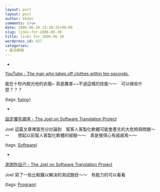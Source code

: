 ```yaml
---
layout: post
layout: post
author: kkdai
comments: true
date: 2006-06-30 15:39:33+00:00
slug: links-for-2006-06-30
title: links for 2006-06-30
wordpress_id: 427
categories:
- 每日網摘
---
```



	
  * 
		

[YouTube - The man who takes off clothes within ten seconds.](http://www.youtube.com/watch?v=k8RnOKTS3vw&eurl=http%3A%2F%2Fwww.ecrazys%2)


		

能在十秒內脫光他的衣服~  真是厲害~~不過這樣的技能～～　可以做些什麼？？？


		

(tags: [funny](http://del.icio.us/kkdai/funny))


	

	
  * 
		

[設定優先順序 - The Joel on Software Translation Project](http://local.joelonsoftware.com/mediawiki/index.php/%E8%A8%AD%E5%AE%9A%E5%84%AA%E5%85%88%E9%A0%86%E5%BA%8F)


		

Joel 這篇文章裡面充分討論到　幫客人客製化軟體可能會產生的大危險與問題～～　　想起以前幫人客製化軟體的經驗～～　真是覺得心有戚戚焉～～


		

(tags: [Software](http://del.icio.us/kkdai/Software))


	

	
  * 
		

[測測你自己 - The Joel on Software Translation Project](http://local.joelonsoftware.com/mediawiki/index.php/%E6%B8%AC%E6%B8%AC%E4%BD%A0%E8%87%AA%E5%B7%B1)


		

Joel 寫了一些比較難以解決的測試題目～～　有能力的可以看看


		

(tags: [Program](http://del.icio.us/kkdai/Program))


	


